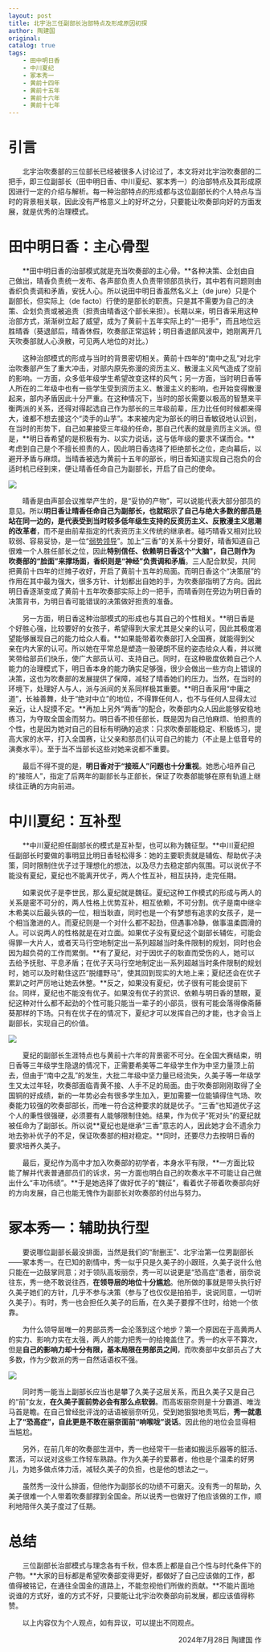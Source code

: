 ```yaml
---
layout: post
title: 北宇治三任副部长治部特点及形成原因初探
author: 陶建国
original: 
catalog: true
tags:
    - 田中明日香
    - 中川夏纪
    - 冢本秀一
    - 黄前十四年
    - 黄前十五年
    - 黄前十六年
    - 黄前十七年
---
```


# 引言

&emsp;&emsp;北宇治吹奏部的三位部长已经被很多人讨论过了，本文将对北宇治吹奏部的二把手，即三位副部长（田中明日香、中川夏纪、冢本秀一）的治部特点及其形成原因进行一定的介绍与解析。每一种治部特点的形成都与这位副部长的个人特点与当时的背景相关联，因此没有严格意义上的好坏之分，只要能让吹奏部向好的方面发展，就是优秀的治理模式。

# 田中明日香：主心骨型

&emsp;&emsp;**田中明日香的治部模式就是充当吹奏部的主心骨。**各种决策、企划由自己做出，晴香负责统一发布、各声部负责人负责带领部员执行，其中若有问题则由香织负责调和矛盾，安抚人心。所以说田中明日香虽然名义上（de jure）只是个副部长，但实际上（de facto）行使的是部长的职责。只是其不需要为自己的决策、企划负责或被追责（担责由晴香这个部长来担）。长期以来，明日香采用这种治部方式，渐渐树立起了威望，成为了黄前十五年实际上的“一把手”，而且地位远胜晴香（葵退部后，晴香休假，吹奏部正常运转；明日香退部风波中，她刚离开几天吹奏部就人心涣散，可见两人地位的对比。）

&emsp;&emsp;这种治部模式的形成与当时的背景密切相关。黄前十四年的“南中之乱”对北宇治吹奏部产生了重大冲击，对部内原先弥漫的资历主义、散漫主义风气造成了空前的影响。一方面，众多低年级学生希望改变这样的风气；另一方面，当时明日香等人所在的二年级中也有一些学生受到资历主义、散漫主义的影响，也开始变得散漫起来，部内矛盾因此十分严重。在这种情况下，当时的部长需要以极高的智慧来平衡两派的关系，还得对得起选自己作为部长的三年级前辈，压力比任何时候都来得大，谁都不想去接这个“烫手的山芋”。本来被内定为部长的明日香敏锐地认识到，在当时的形势下，自己如果接受三年级的任命，那自己代表的就是资历主义派。但是，**明日香希望的是积极有为、以实力说话，这与低年级的要求不谋而合。**考虑到自己是个不擅长担责的人，因此明日香选择了拒绝部长之位，走向幕后，以避开矛盾与麻烦。当晴香被选为黄前十五年的部长，明日香知道实现自己抱负的合适时机已经到来，便让晴香任命自己为副部长，开启了自己的使命。

![](/images/2024-07-28/图片1.png)

&emsp;&emsp;晴香是由声部会议推举产生的，是“妥协的产物”，可以说能代表大部分部员的意见。所以**明日香让晴香任命自己为副部长，也就昭示了自己与绝大多数的部员是站在同一边的，是代表受到当时较多低年级生支持的反资历主义、反散漫主义思潮的改革者**，而不是由前辈指定的代表资历主义传统的继承者。碰巧晴香又相对比较软弱、容易妥协，是一位“[弱势领导](/2024/05/08/北宇治往事1/)”。加上“三香”的关系十分要好，晴香知道自己很难一个人胜任部长之位，因此**特别信任、依赖明日香这个“大脑”，自己则作为吹奏部的“脸面”来撑场面，香织则是“神经”负责调和矛盾**。三人配合默契，共同把黄前十四年的烂摊子收好，开启了黄前十五年的局面。而明日香这个“决策层”的作用在其中最为强大，很多方针、计划都出自她的手，为吹奏部指明了方向。因此明日香逐渐变成了黄前十五年吹奏部实际上的一把手，而晴香则在旁边为明日香的决策背书，为明日香可能错误的决策做好担责的准备。

&emsp;&emsp;另一方面，明日香这种治部模式的形成也与其自己的个性相关。**明日香是个好胜心强，比较要好的女孩子，希望得到大家尤其是父亲的认可，因此其极度渴望能够展现自己的能力给众人看。**如果能带着吹奏部打入全国赛，就能得到父亲在内大家的认可。所以她在平常总是塑造一股硬朗不屈的姿态给众人看，并以微笑带给部员们快乐，使广大部员认可、支持自己。同时，在这种极度依赖自己个人能力的治理模式下，明日香本身的能力确实足够强，很少会做出一些方向上错误的决策，这也为吹奏部的发展提供了保障，减轻了晴香她们的压力。当然，在当时的环境下，处理好人与人，派与派间的关系同样极其重要。**明日香采用“中庸之道”，长袖善舞，处于“绝对中立”的地位，不得罪任何人，也不与任何人显得太过亲近，让人捉摸不定。**再加上另外“两香”的配合，吹奏部内众人因此能够安稳地练习，为夺取全国金而努力。明日香不担任部长，既是因为自己怕麻烦、怕担责的个性，也是因为她对自己的目标有明确的追求：只求吹奏部能稳定、积极练习，提高大家的水平，打入全国赛，让父亲和部员们认可自己的能力（不止是上低音号的演奏水平）。至于当不当部长这些对她来说都不重要。

&emsp;&emsp;最后不得不提的是，**明日香对于“接班人”问题也十分重视**。她悉心培养自己的“接班人”，指定了后两年的副部长与正部长，保证了吹奏部能够在原有轨道上继续往正确的方向前进。

# 中川夏纪：互补型

&emsp;&emsp;**中川夏纪担任副部长的模式是互补型，也可以称为魏征型。**中川夏纪担任副部长时要做的事明显比明日香轻松得多：她的主要职责就是辅佐、帮助优子决策，同时限制住优子过于理想化的想法，以及尽力去稳定部内氛围。可以说优子不能没有夏纪，夏纪也不能离开优子，两人个性互补，相互扶持，走完任期。

&emsp;&emsp;如果说优子是李世民，那么夏纪就是魏征。夏纪这种工作模式的形成与两人的关系是密不可分的，两人性格上优势互补，相互依赖，不可分割。优子是南中继伞木希美以后最头铁的一位，相当耿直，同时也是一个有梦想有追求的女孩子，是一个相当激进的人。而夏纪则是一个对什么都不起劲，但遇事冷静，做事温柔圆滑的人。可以说两人的性格就是在对立面。如果优子没有夏纪这个副部长辅佐，可能会得罪一大片人，或者天马行空地制定出一系列超越当时条件限制的规划，同时也会因为超负荷的工作而累倒。**有了夏纪，对于因优子的耿直而受伤的人，她可以去给予抚慰、平息矛盾；在优子天马行空地制定出一系列超越当时条件限制的规划时，她可以及时勒住这匹“脱缰野马”，使其回到现实的大地上来；夏纪还会在优子累趴之时严厉地让她去休整。**反之，如果没有夏纪，优子很有可能会提前下台。同样，夏纪也不能没有优子。如果没有优子的赏识、依赖与明日香的慧眼，夏纪这种对什么都不起劲的个性可能只能当一辈子的小部员，很有可能会落得像斋藤葵那样的下场。只有在优子在的情况下，夏纪才可以发挥自己的才能，也才会当上副部长，实现自己的价值。

![](/images/2024-07-28/图片2.png)

&emsp;&emsp;夏纪的副部长生涯特点也与黄前十六年的背景密不可分。在全国大赛结束，明日香等三年级学生隐退的情况下，正需要希美等二年级学生作为中坚力量顶上前去，但由于“南中之乱”的发生，大批二年级中坚力量已经流失，久美子等一年级学生又太过年轻，吹奏部面临青黄不接、人手不足的局面。由于吹奏部刚刚取得了全国铜的好成绩，新的一年势必会有很多学生加入，更加需要一位能镇得住气场、吹奏能力较强的吹奏部部长，而唯一符合这种要求的就是优子。“三香”也知道优子这个人的秉性很强硬，必须要有人能够限制住她。结果，作为优子“死对头”的夏纪就被任命为了副部长。所以说**夏纪也是继承“三香”意志的人，因此她才会不遗余力地去弥补优子的不足，保证吹奏部的相对稳定。**同时，还要尽力去按明日香的要求培养久美子。

&emsp;&emsp;最后，夏纪作为高中才加入吹奏部的初学者，本身水平有限，**一方面比较能了解并代表普通部员们的诉求，另一方面也明白自己的吹奏水平不可能让自己做出什么“丰功伟绩”。**于是她选择了做好优子的“魏征”，看着优子带着吹奏部向好的方向发展，自己也能无愧作为副部长对吹奏部的付出与努力。

# 冢本秀一：辅助执行型

&emsp;&emsp;要说哪位副部长最没排面，当然是我们的“耐删王”、北宇治第一位男副部长——冢本秀一。在已知的剧情中，秀一似乎只是久美子的小跟班，久美子说什么他只能在一边鼓掌同意；对于领队高坂丽奈，秀一可以说更是“恐高症”患者，丽奈说往东，秀一绝不敢说往西，**在领导层的地位十分尴尬**。他所做的事就是带头执行好久美子她们的方针，几乎不参与决策（参与了也仅仅是拍拍手，说说同意，一切听久美子）。有时，秀一也会担任久美子的后盾，在久美子要撑不住时，给她一个依靠。

&emsp;&emsp;为什么领导层唯一的男部员秀一会沦落到这个地步？第一个原因在于高黄两人的实力、影响力实在太强，两人的能力把秀一的给掩盖住了。秀一的水平不算次，但是**自己的影响力却十分有限，基本局限在男部员之间**，而吹奏部中女部员占了大多数，作为少数派的秀一自然话语权不强。

![](/images/2024-07-28/图片3.png)

&emsp;&emsp;同时秀一能当上副部长应当也是攀了久美子这层关系，而且久美子又是自己的“前”女友，**在久美子面前势必会有那么点软弱**。而高坂丽奈则是十分霸道、唯泷马首是瞻。在自己曾经批评泷的话语被丽奈听见，受到她狠狠地责骂后，**秀一就患上了“恐高症”，自此更是不敢在丽奈面前“响喉咙”说话**。因此他的地位会显得相当尴尬。

&emsp;&emsp;另外，在前几年的吹奏部生涯中，秀一也经常干一些诸如搬运乐器等的脏活、累活，可以说对这些工作轻车熟路。作为久美子的爱慕者，他也是个温柔的好男儿，为她多做点体力活，减轻久美子的负担，也是他的想法之一。

&emsp;&emsp;虽然秀一没什么排面，但他作为副部长的功绩不可磨灭。没有秀一的帮助，久美子很难一个人带着吹奏部撑到全国金。所以说秀一也做好了他应该做的工作，顺利地陪伴久美子度过了任期。

# 总结

&emsp;&emsp;三位副部长治部模式与理念各有千秋，但本质上都是自己个性与时代条件下的产物。**大家的目标都是希望吹奏部变得更好，都做好了自己应该做的工作，都值得被铭记，在通往全国金的道路上，不能忽视他们所做的贡献。**不能片面地说谁的方式好，谁的方式不好，只要能让北宇治吹奏部向前发展，都应该值得称赞。

&emsp;&emsp;以上内容仅为个人观点，如有异议，可以提出不同观点。

<div style="text-align:right">
    <span>2024年7月28日 陶建国 作</span>
</div>